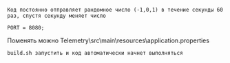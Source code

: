 ````
Код постоянно отправляет рандомное число (-1,0,1) в течение секунды 60 раз, спустя секунду меняет число 
````
````
PORT = 8080;
````
Поменять можно Telemetry\src\main\resources\application.properties
````
build.sh запустить и код автоматически начнет выполняться
````
